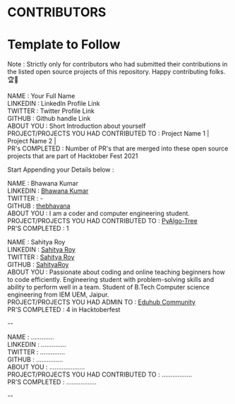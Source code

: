 # CONTRIBUTORS

# Template to Follow

Note : Strictly only for contributors who had submitted their contributions in the listed open source projects of this repository. Happy contributing folks.🏆👏

NAME : Your Full Name <br>
LINKEDIN : LinkedIn Profile Link <br>
TWITTER : Twitter Profile Link <br>
GITHUB : Github handle Link <br>
ABOUT YOU : Short Introduction about yourself <br>
PROJECT/PROJECTS YOU HAD CONTRIBUTED TO : Project Name 1 | Project Name 2 | <br>
PR's COMPLETED : Number of PR's that are merged into these open source projects that are part of Hacktober Fest 2021 <br>

Start Appending your Details below :

NAME : Bhawana Kumar <br>
LINKEDIN : [Bhawana Kumar](www.linkedin.com/in/bhawana-kumar) <br>
TWITTER :  - <br>
GITHUB : [thebhavana](https://github.com/thebhavana) <br>
ABOUT YOU : I am a coder and computer engineering student. <br>
PROJECT/PROJECTS YOU HAD CONTRIBUTED TO : [PyAlgo-Tree](https://github.com/prathimacode-hub/PyAlgo-Tree) <br>
PR'S COMPLETED : 1 <br>


NAME : Sahitya Roy <br>
LINKEDIN : [Sahitya Roy](www.linkedin.com/in/sahitya-roy/) <br>
TWITTER :  [Sahitya Roy](https://twitter.com/SahityaRoy07) <br>
GITHUB : [SahityaRoy](https://github.com/SahityaRoy) <br>
ABOUT YOU : Passionate about coding and online teaching beginners how to code efficiently. Engineering student with problem-solving skills and ability to perform well in a team. Student of B.Tech Computer science engineering from IEM UEM, Jaipur. <br>
PROJECT/PROJECTS YOU HAD ADMIN TO : [Eduhub Community](https://github.com/Eduhub-Community/eduhub-website) <br>
PR'S COMPLETED : 4 in Hacktoberfest <br>

--

NAME : ............. <br>
LINKEDIN : .............. <br>
TWITTER : .............. <br>
GITHUB : ............... <br>
ABOUT YOU : .................... <br>
PROJECT/PROJECTS YOU HAD CONTRIBUTED TO : ................. <br>
PR'S COMPLETED : ................. <br>

--
